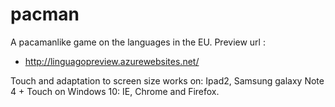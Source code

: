 # pacman
A pacamanlike game on the languages in the EU.
Preview url :
- http://linguagopreview.azurewebsites.net/

Touch and adaptation to screen size works on:  Ipad2, Samsung galaxy Note 4 + Touch on Windows 10: IE, Chrome and Firefox. 
